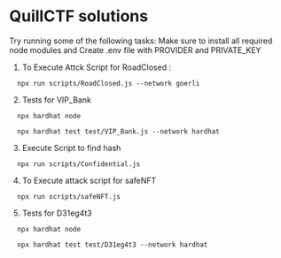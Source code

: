 # QuillCTF solutions

Try running some of the following tasks:
Make sure to install all required node modules and Create .env file with PROVIDER and PRIVATE_KEY

1. To Execute Attck Script for RoadClosed :

```shell
  npx run scripts/RoadClosed.js --network goerli
```

2. Tests for VIP_Bank

```shell
  npx hardhat node

  npx hardhat test test/VIP_Bank.js --network hardhat
```

3. Execute Script to find hash

```shell
  npx run scripts/Confidential.js
```

4. To Execute attack script for safeNFT

```shell
  npx run scripts/safeNFT.js
```

5. Tests for D31eg4t3

```shell
  npx hardhat node

  npx hardhat test test/D31eg4t3 --network hardhat
```
